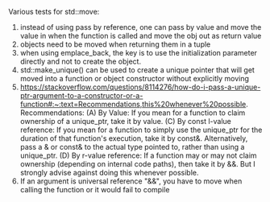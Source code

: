 Various tests for std::move:
1) instead of using pass by reference, one can pass by value and move the value in when the function is called and move the obj out as return value
2) objects need to be moved when returning them in a tuple
3) when using emplace_back, the key is to use the initialization parameter directly and not to create the object. 
4) std::make_unique() can be used to create a unique pointer that will get moved into a function or object constructor without explicitly moving
5) https://stackoverflow.com/questions/8114276/how-do-i-pass-a-unique-ptr-argument-to-a-constructor-or-a-function#:~:text=Recommendations,this%20whenever%20possible.
   Recommendations:
     (A) By Value: If you mean for a function to claim ownership of a unique_ptr, take it by value.
     (C) By const l-value reference: If you mean for a function to simply use the unique_ptr for the duration of that function's execution, take it by const&. Alternatively, pass a & or const& to the actual type pointed to, rather than using a unique_ptr.
     (D) By r-value reference: If a function may or may not claim ownership (depending on internal code paths), then take it by &&. But I strongly advise against doing this whenever possible.
6) If an argument is universal reference "&&", you have to move when calling the function or it would fail to compile

